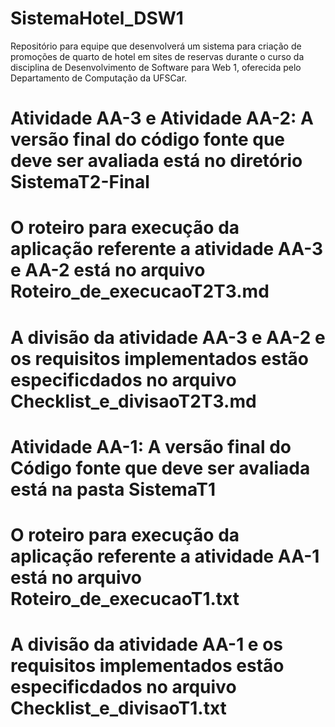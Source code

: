 # SistemaHotel_DSW1
Repositório para equipe que desenvolverá um sistema para criação de promoções de quarto de hotel em sites de reservas durante o curso da disciplina de Desenvolvimento de Software para Web 1, oferecida pelo Departamento de Computação da UFSCar.

# Atividade AA-3 e Atividade AA-2: A versão final do código fonte que deve ser avaliada está no diretório SistemaT2-Final
# O roteiro para execução da aplicação referente a atividade AA-3 e AA-2 está no arquivo Roteiro_de_execucaoT2T3.md
# A divisão da atividade AA-3 e AA-2 e os requisitos implementados estão especificdados no arquivo Checklist_e_divisaoT2T3.md

# Atividade AA-1: A versão final do Código fonte que deve ser avaliada está na pasta SistemaT1
# O roteiro para execução da aplicação referente a atividade AA-1 está no arquivo Roteiro_de_execucaoT1.txt
# A divisão da atividade AA-1 e os requisitos implementados estão especificdados no arquivo Checklist_e_divisaoT1.txt

